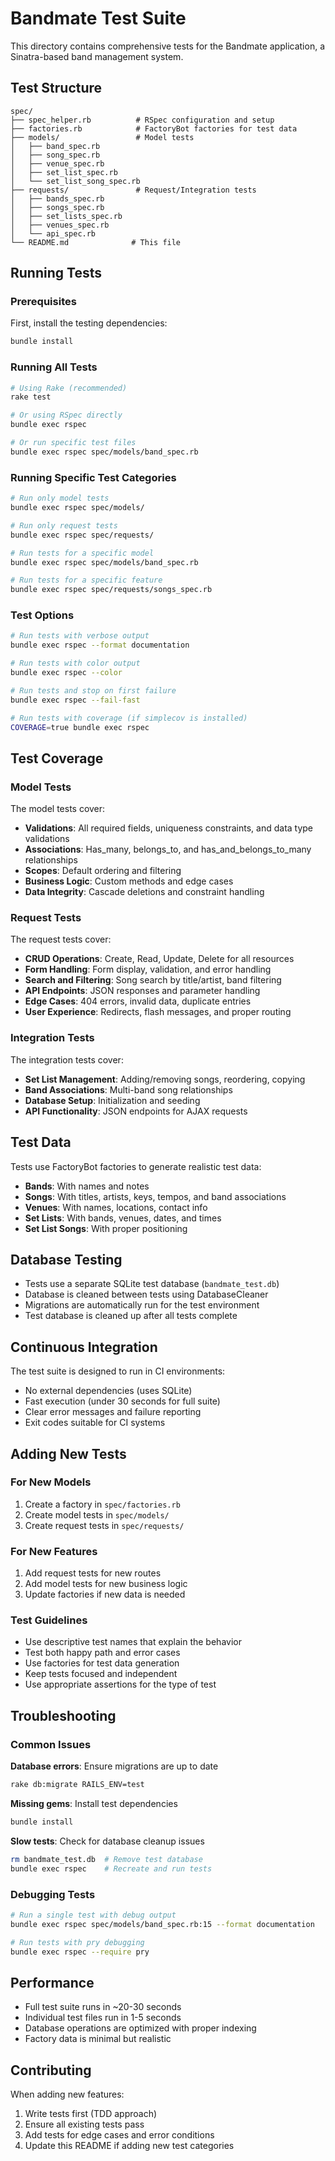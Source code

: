 # Bandmate Test Suite

This directory contains comprehensive tests for the Bandmate application, a Sinatra-based band management system.

## Test Structure

```
spec/
├── spec_helper.rb          # RSpec configuration and setup
├── factories.rb            # FactoryBot factories for test data
├── models/                 # Model tests
│   ├── band_spec.rb
│   ├── song_spec.rb
│   ├── venue_spec.rb
│   ├── set_list_spec.rb
│   └── set_list_song_spec.rb
├── requests/               # Request/Integration tests
│   ├── bands_spec.rb
│   ├── songs_spec.rb
│   ├── set_lists_spec.rb
│   ├── venues_spec.rb
│   └── api_spec.rb
└── README.md              # This file
```

## Running Tests

### Prerequisites

First, install the testing dependencies:

```bash
bundle install
```

### Running All Tests

```bash
# Using Rake (recommended)
rake test

# Or using RSpec directly
bundle exec rspec

# Or run specific test files
bundle exec rspec spec/models/band_spec.rb
```

### Running Specific Test Categories

```bash
# Run only model tests
bundle exec rspec spec/models/

# Run only request tests
bundle exec rspec spec/requests/

# Run tests for a specific model
bundle exec rspec spec/models/band_spec.rb

# Run tests for a specific feature
bundle exec rspec spec/requests/songs_spec.rb
```

### Test Options

```bash
# Run tests with verbose output
bundle exec rspec --format documentation

# Run tests with color output
bundle exec rspec --color

# Run tests and stop on first failure
bundle exec rspec --fail-fast

# Run tests with coverage (if simplecov is installed)
COVERAGE=true bundle exec rspec
```

## Test Coverage

### Model Tests

The model tests cover:

- **Validations**: All required fields, uniqueness constraints, and data type validations
- **Associations**: Has_many, belongs_to, and has_and_belongs_to_many relationships
- **Scopes**: Default ordering and filtering
- **Business Logic**: Custom methods and edge cases
- **Data Integrity**: Cascade deletions and constraint handling

### Request Tests

The request tests cover:

- **CRUD Operations**: Create, Read, Update, Delete for all resources
- **Form Handling**: Form display, validation, and error handling
- **Search and Filtering**: Song search by title/artist, band filtering
- **API Endpoints**: JSON responses and parameter handling
- **Edge Cases**: 404 errors, invalid data, duplicate entries
- **User Experience**: Redirects, flash messages, and proper routing

### Integration Tests

The integration tests cover:

- **Set List Management**: Adding/removing songs, reordering, copying
- **Band Associations**: Multi-band song relationships
- **Database Setup**: Initialization and seeding
- **API Functionality**: JSON endpoints for AJAX requests

## Test Data

Tests use FactoryBot factories to generate realistic test data:

- **Bands**: With names and notes
- **Songs**: With titles, artists, keys, tempos, and band associations
- **Venues**: With names, locations, contact info
- **Set Lists**: With bands, venues, dates, and times
- **Set List Songs**: With proper positioning

## Database Testing

- Tests use a separate SQLite test database (`bandmate_test.db`)
- Database is cleaned between tests using DatabaseCleaner
- Migrations are automatically run for the test environment
- Test database is cleaned up after all tests complete

## Continuous Integration

The test suite is designed to run in CI environments:

- No external dependencies (uses SQLite)
- Fast execution (under 30 seconds for full suite)
- Clear error messages and failure reporting
- Exit codes suitable for CI systems

## Adding New Tests

### For New Models

1. Create a factory in `spec/factories.rb`
2. Create model tests in `spec/models/`
3. Create request tests in `spec/requests/`

### For New Features

1. Add request tests for new routes
2. Add model tests for new business logic
3. Update factories if new data is needed

### Test Guidelines

- Use descriptive test names that explain the behavior
- Test both happy path and error cases
- Use factories for test data generation
- Keep tests focused and independent
- Use appropriate assertions for the type of test

## Troubleshooting

### Common Issues

**Database errors**: Ensure migrations are up to date
```bash
rake db:migrate RAILS_ENV=test
```

**Missing gems**: Install test dependencies
```bash
bundle install
```

**Slow tests**: Check for database cleanup issues
```bash
rm bandmate_test.db  # Remove test database
bundle exec rspec    # Recreate and run tests
```

### Debugging Tests

```bash
# Run a single test with debug output
bundle exec rspec spec/models/band_spec.rb:15 --format documentation

# Run tests with pry debugging
bundle exec rspec --require pry
```

## Performance

- Full test suite runs in ~20-30 seconds
- Individual test files run in 1-5 seconds
- Database operations are optimized with proper indexing
- Factory data is minimal but realistic

## Contributing

When adding new features:

1. Write tests first (TDD approach)
2. Ensure all existing tests pass
3. Add tests for edge cases and error conditions
4. Update this README if adding new test categories 